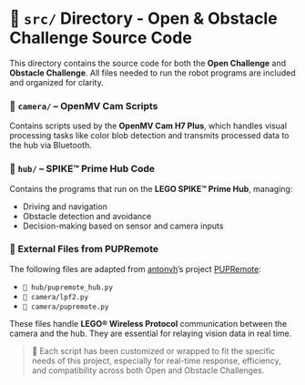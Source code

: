 # 📁 `src/` Directory -  Open & Obstacle Challenge Source Code

This directory contains the source code for both the **Open Challenge** and **Obstacle Challenge**. All files needed to run the robot programs are included and organized for clarity.

### 📁 `camera/` – OpenMV Cam Scripts

Contains scripts used by the **OpenMV Cam H7 Plus**, which handles visual processing tasks like color blob detection and transmits processed data to the hub via Bluetooth.

### 📁 `hub/` – SPIKE™ Prime Hub Code

Contains the programs that run on the **LEGO SPIKE™ Prime Hub**, managing:
- Driving and navigation
- Obstacle detection and avoidance
- Decision-making based on sensor and camera inputs

### 📄 External Files from PUPRemote

The following files are adapted from [antonvh](https://github.com/antonvh)’s project [PUPRemote](https://github.com/antonvh/PUPRemote):

- `📄 hub/pupremote_hub.py`  
- `📄 camera/lpf2.py`  
- `📄 camera/pupremote.py`  

These files handle **LEGO® Wireless Protocol** communication between the camera and the hub. They are essential for relaying vision data in real time.

> 📁 Each script has been customized or wrapped to fit the specific needs of this project, especially for real-time response, efficiency, and compatibility across both Open and Obstacle Challenges.
